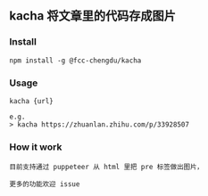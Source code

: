 ## kacha 将文章里的代码存成图片


### Install

	npm install -g @fcc-chengdu/kacha

### Usage

	kacha {url}
	
	e.g.
	> kacha https://zhuanlan.zhihu.com/p/33928507
	
### How it work

	目前支持通过 puppeteer 从 html 里把 pre 标签做出图片，
	
	更多的功能欢迎 issue